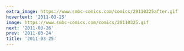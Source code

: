 ```yaml
---
extra_image: https://www.smbc-comics.com/comics/20110325after.gif
hovertext: '2011-03-25'
image: https://www.smbc-comics.com/comics/20110325.gif
next: '2011-03-26'
prev: '2011-03-24'
title: '2011-03-25'
---
```

